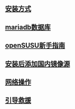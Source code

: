 ## [安装方式](https://zh.opensuse.org/SDB:DVD_安装方式)
## [mariadb数据库](/openSUSE15.0/mariadb.md)
## [openSUSU新手指南](https://opensuse-guide.ustclug.org/)
## [安装后添加国内镜像源](/openSUSE15.0/安装.md)
## [网络操作](网络方面.md)
## [引导救援](jiuyuan.md)
